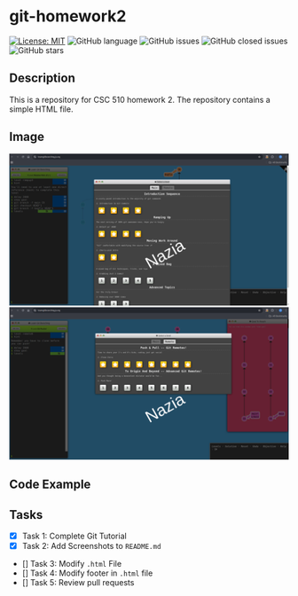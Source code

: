 # git-homework2

<!-- Status Badge -->
[![License: MIT](https://img.shields.io/badge/License-MIT-yellow.svg)](https://choosealicense.com/licenses/mit/)
![GitHub language](https://img.shields.io/badge/Language-html-blue)
![GitHub issues](https://img.shields.io/github/issues/csc510-group11/git-homework2)
![GitHub closed issues](https://img.shields.io/github/issues-closed/csc510-group11/git-homework2)
![GitHub stars](https://img.shields.io/github/stars/csc510-group11/git-homework2)
## Description

This is a repository for CSC 510 homework 2. The repository contains a simple HTML file.

## Image
![Screenshot 1](images/ss1.png)
![Screenshot 1](images/ss2.png)

## Code Example

## Tasks

- [x] Task 1: Complete Git Tutorial
- [x] Task 2: Add Screenshots to `README.md`  
- [] Task 3: Modify `.html` File  
- [] Task 4: Modify footer in `.html` file  
- [] Task 5: Review pull requests